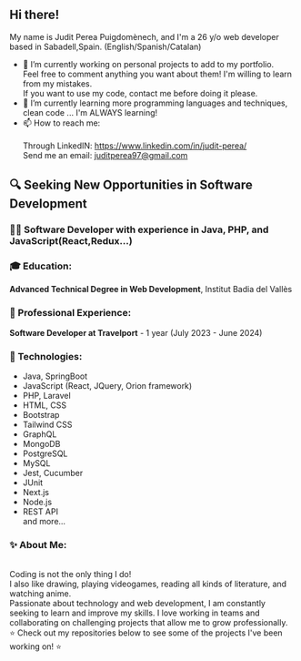 ## Hi there!
My name is Judit Perea Puigdomènech, and I'm a 26 y/o web developer based in Sabadell,Spain.
(English/Spanish/Catalan)
- 🔭 I’m currently working on personal projects to add to my portfolio. <br>
 Feel free to comment anything you want about them! I'm willing to learn from my mistakes. <br>
 If you want to use my code, contact me before doing it please. <br>
- 🌱 I’m currently learning more programming languages and techniques, clean code ... I'm ALWAYS learning! <br>
- 📫 How to reach me: <br><br>
  Through LinkedIN: https://www.linkedin.com/in/judit-perea/ <br>
  Send me an email: juditperea97@gmail.com <br>
## 🔍 Seeking New Opportunities in Software Development

### 👩‍💻 Software Developer with experience in Java, PHP, and JavaScript(React,Redux...) 

### 🎓 Education:

**Advanced Technical Degree in Web Development**, Institut Badia del Vallès

### 💼 Professional Experience:

**Software Developer at Travelport** - 1 year (July 2023 - June 2024)

### 🔧 Technologies:

- Java, SpringBoot
- JavaScript (React, JQuery, Orion framework)
- PHP, Laravel
- HTML, CSS
- Bootstrap
- Tailwind CSS
- GraphQL
- MongoDB
- PostgreSQL
- MySQL
- Jest, Cucumber
- JUnit
- Next.js
- Node.js
- REST API <br>
and more...

### ✨ About Me:
<br>
Coding is not the only thing I do! <br>
I also like drawing, playing videogames, reading all kinds of literature, and watching anime. <br>
Passionate about technology and web development, I am constantly seeking to learn and improve my skills. 
I love working in teams and collaborating on challenging projects that allow me to grow professionally. <br>
⭐ Check out my repositories below to see some of the projects I've been working on! ⭐

